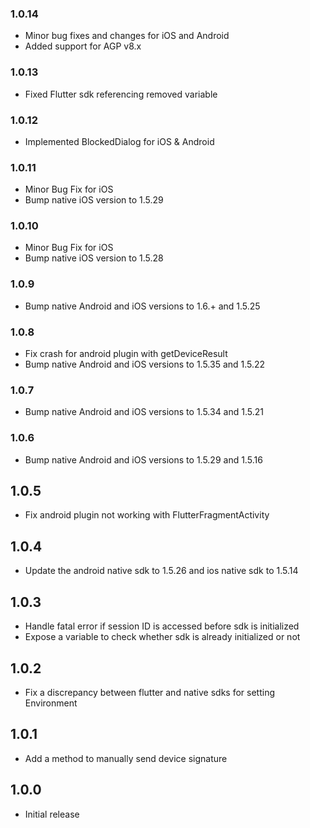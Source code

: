 ### 1.0.14

- Minor bug fixes and changes for iOS and Android
- Added support for AGP v8.x

### 1.0.13

- Fixed Flutter sdk referencing removed variable

### 1.0.12

- Implemented BlockedDialog for iOS & Android

### 1.0.11

- Minor Bug Fix for iOS
- Bump native iOS version to 1.5.29

### 1.0.10

- Minor Bug Fix for iOS
- Bump native iOS version to 1.5.28

### 1.0.9

- Bump native Android and iOS versions to 1.6.+ and 1.5.25

### 1.0.8

- Fix crash for android plugin with getDeviceResult 
- Bump native Android and iOS versions to 1.5.35 and 1.5.22

### 1.0.7

- Bump native Android and iOS versions to 1.5.34 and 1.5.21

### 1.0.6

- Bump native Android and iOS versions to 1.5.29 and 1.5.16

## 1.0.5

- Fix android plugin not working with FlutterFragmentActivity

## 1.0.4

- Update the android native sdk to 1.5.26 and ios native sdk to 1.5.14

## 1.0.3

- Handle fatal error if session ID is accessed before sdk is initialized
- Expose a variable to check whether sdk is already initialized or not

## 1.0.2

- Fix a discrepancy between flutter and native sdks for setting Environment

## 1.0.1

- Add a method to manually send device signature

## 1.0.0

- Initial release
